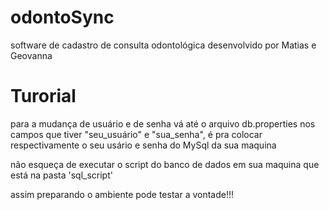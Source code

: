 # odontoSync
software de cadastro de consulta odontológica
desenvolvido por Matias e Geovanna

# Turorial

para a mudança de usuário e de senha vá até o arquivo db.properties
nos campos que tiver "seu_usuário" e "sua_senha", é pra colocar respectivamente
o seu usário e senha do MySql da sua maquina

não esqueça de executar o script do banco de dados em sua maquina que está na pasta
'sql_script'

assim preparando o ambiente pode testar a vontade!!!
